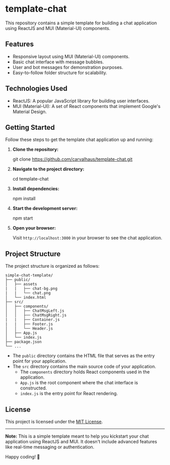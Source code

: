 # template-chat

This repository contains a simple template for building a chat application using ReactJS and MUI (Material-UI) components.

## Features

- Responsive layout using MUI (Material-UI) components.
- Basic chat interface with message bubbles.
- User and bot messages for demonstration purposes.
- Easy-to-follow folder structure for scalability.

## Technologies Used

- ReactJS: A popular JavaScript library for building user interfaces.
- MUI (Material-UI): A set of React components that implement Google's Material Design.

## Getting Started

Follow these steps to get the template chat application up and running:

1. **Clone the repository:**

   git clone https://github.com/carvalhaus/template-chat.git
   
2. **Navigate to the project directory:**

   cd template-chat

3. **Install dependencies:**

   npm install

4. **Start the development server:**

   npm start

5. **Open your browser:**

   Visit `http://localhost:3000` in your browser to see the chat application.

## Project Structure

The project structure is organized as follows:

    simple-chat-template/
    ├── public/
    │   ├── assets
    |   |   ├── chat-bg.png
    |   |   └── chat.png
    │   └── index.html
    ├── src/
    │   ├── components/
    │   │   ├── ChatMsgLeft.js
    │   │   ├── ChatMsgRight.js
    |   |   ├── Container.js
    |   |   ├── Footer.js
    │   │   └── Header.js
    │   ├── App.js
    │   └── index.js
    ├── package.json
    └── ...

- The `public` directory contains the HTML file that serves as the entry point for your application.
- The `src` directory contains the main source code of your application.
  - The `components` directory holds React components used in the application.
  - `App.js` is the root component where the chat interface is constructed.
  - `index.js` is the entry point for React rendering.

## License

This project is licensed under the [MIT License](LICENSE).

---

**Note:** This is a simple template meant to help you kickstart your chat application using ReactJS and MUI. It doesn't include advanced features like real-time messaging or authentication.

Happy coding! 🚀
